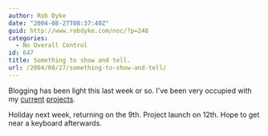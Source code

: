 ```yaml
---
author: Rob Dyke
date: "2004-08-27T08:37:40Z"
guid: http://www.robdyke.com/noc/?p=248
categories:
  - No Overall Control
id: 647
title: Something to show and tell.
url: /2004/08/27/something-to-show-and-tell/
---
```

Blogging has been light this last week or so. I've been very occupied with my [current](http://www.comwifinet.com/) [projects](http://www.queenspark.me.uk/).

Holiday next week, returning on the 9th. Project launch on 12th. Hope to get near a keyboard afterwards.